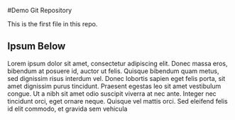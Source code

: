 #Demo Git Repository

This is the first file in this repo.

## Ipsum Below

Lorem ipsum dolor sit amet, consectetur adipiscing elit. Donec massa eros, bibendum at posuere id, auctor ut felis. Quisque bibendum quam metus, sed dignissim risus interdum vel. Donec lobortis sapien eget felis porta, sit amet dignissim purus tincidunt. Praesent egestas leo sit amet vestibulum congue. Ut a nibh sit amet odio suscipit viverra at nec ante. Integer nec tincidunt orci, eget ornare neque. Quisque vel mattis orci. Sed eleifend felis id elit commodo, et gravida sem vehicula